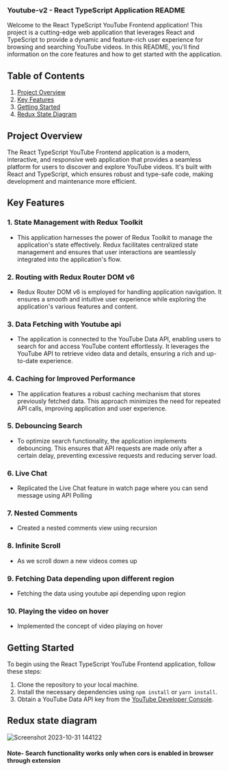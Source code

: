 ### Youtube-v2 -  React TypeScript Application README

Welcome to the React TypeScript YouTube Frontend application! This project is a cutting-edge web application that leverages React and TypeScript to provide a dynamic and feature-rich user experience for browsing and searching YouTube videos. In this README, you'll find information on the core features and how to get started with the application.

## Table of Contents

1. [Project Overview](#project-overview)
2. [Key Features](#key-features)
3. [Getting Started](#getting-started)
4. [Redux State Diagram](#redux-state-diagram) 
 

## Project Overview

The React TypeScript YouTube Frontend application is a modern, interactive, and responsive web application that provides a seamless platform for users to discover and explore YouTube videos. It's built with React and TypeScript, which ensures robust and type-safe code, making development and maintenance more efficient.

## Key Features

### 1. State Management with Redux Toolkit

- This application harnesses the power of Redux Toolkit to manage the application's state effectively. Redux facilitates centralized state management and ensures that user interactions are seamlessly integrated into the application's flow.

### 2. Routing with Redux Router DOM v6

- Redux Router DOM v6 is employed for handling application navigation. It ensures a smooth and intuitive user experience while exploring the application's various features and content.

### 3. Data Fetching with Youtube api

- The application is connected to the YouTube Data API, enabling users to search for and access YouTube content effortlessly. It leverages the YouTube API to retrieve video data and details, ensuring a rich and up-to-date experience.

### 4. Caching for Improved Performance

- The application features a robust caching mechanism that stores previously fetched data. This approach minimizes the need for repeated API calls, improving application and user experience.

### 5. Debouncing Search

- To optimize search functionality, the application implements debouncing. This ensures that API requests are made only after a certain delay, preventing excessive requests and reducing server load.

### 6. Live Chat
- Replicated the Live Chat feature in watch page where you can send message using API Polling

### 7. Nested Comments
- Created a nested comments view using recursion

### 8. Infinite Scroll
- As we scroll down a new videos comes up

### 9. Fetching Data depending upon different region
- Fetching the data using youtube api depending upon region

### 10. Playing the video on hover
- Implemented the concept of video playing on hover

## Getting Started

To begin using the React TypeScript YouTube Frontend application, follow these steps:

1. Clone the repository to your local machine.
2. Install the necessary dependencies using `npm install` or `yarn install`.
3. Obtain a YouTube Data API key from the [YouTube Developer Console](https://console.developers.google.com/).

## Redux state diagram
![Screenshot 2023-10-31 144122](https://github.com/Jatin123lodhi/Youtube-v2/assets/90623311/e292868d-1f9b-4cd4-bbc1-7708545e915e) 

#### Note- Search functionality works only when cors is enabled in browser through extension